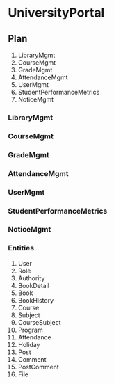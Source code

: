 # UniversityPortal

## Plan
1. LibraryMgmt
2. CourseMgmt
3. GradeMgmt
4. AttendanceMgmt
5. UserMgmt
6. StudentPerformanceMetrics
7. NoticeMgmt


### LibraryMgmt
### CourseMgmt
### GradeMgmt
### AttendanceMgmt
### UserMgmt
### StudentPerformanceMetrics
### NoticeMgmt


### Entities

1. User
3. Role
4. Authority
5. BookDetail
6. Book
7. BookHistory
8. Course
9. Subject
10. CourseSubject
11. Program
12. Attendance
13. Holiday
14. Post
15. Comment
16. PostComment
17. File
